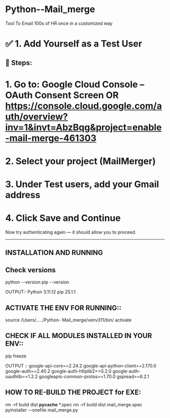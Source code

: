 # Python--Mail_merge
Tool To Email 100s of HR once in a customized way


# ✅ 1. Add Yourself as a Test User

## 🔧 Steps:
# 1.	Go to: Google Cloud Console – OAuth Consent Screen OR https://console.cloud.google.com/auth/overview?inv=1&invt=AbzBqg&project=enable-mail-merge-461303
# 2.	Select your project (MailMerger)
# 3.	Under Test users, add your Gmail address
# 4.	Click Save and Continue

Now try authenticating again — it should allow you to proceed.

-----------------------------------------------------------------
INSTALLATION AND RUNNING
-----------------------------------------------------------------

## Check versions
python --version
pip --version

OUTPUT::
Python 3.11.12
pip 25.1.1


## ACTIVATE THE ENV FOR RUNNING::
source /Users/...../Python- Mail_merge/venv311/bin/ activate



## CHECK IF ALL MODULES INSTALLED IN YOUR ENV::

pip freeze

OUTPUT ::
google-api-core==2.24.2
google-api-python-client==2.170.0
google-auth==2.40.2
google-auth-httplib2==0.2.0
google-auth-oauthlib==1.2.2
googleapis-common-protos==1.70.0
gspread==6.2.1


## HOW TO RE-BUILD THE PROJECT for EXE:

rm -rf build dist __pycache__ *.spec
rm -rf build dist mail_merge.spec 
pyinstaller --onefile mail_merge.py